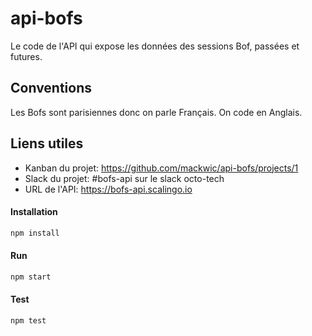 # api-bofs

Le code de l'API qui expose les données des sessions Bof, passées et futures.

## Conventions

Les Bofs sont parisiennes donc on parle Français. On code en Anglais.

## Liens utiles

- Kanban du projet: https://github.com/mackwic/api-bofs/projects/1
- Slack du projet: #bofs-api sur le slack octo-tech
- URL de l'API: https://bofs-api.scalingo.io

#### Installation

```bash
npm install
```

#### Run

```bash
npm start
```

#### Test

```bash
npm test
```
